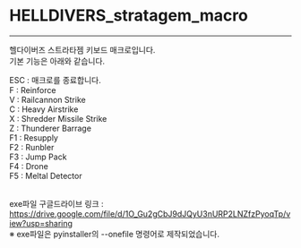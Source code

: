 # HELLDIVERS_stratagem_macro
---
헬다이버즈 스트라타젬 키보드 매크로입니다.<br>
기본 기능은 아래와 같습니다.<br>

ESC : 매크로를 종료합니다.<br>
F : Reinforce<br>
V : Railcannon Strike<br>
C : Heavy Airstrike<br>
X : Shredder Missile Strike<br>
Z : Thunderer Barrage<br>
F1 : Resupply<br>
F2 : Runbler<br>
F3 : Jump Pack<br>
F4 : Drone<br>
F5 : Meltal Detector<br><br>

exe파일 구글드라이브 링크 : https://drive.google.com/file/d/1O_Gu2gCbJ9dJQyU3nURP2LNZfzPyoqTp/view?usp=sharing<br>
※ exe파일은 pyinstaller의 --onefile 명령어로 제작되었습니다.
